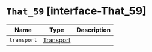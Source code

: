 # `That_59` [interface-That_59]

| Name | Type | Description |
| - | - | - |
| `transport` | [Transport](./Transport.md) | &nbsp; |
